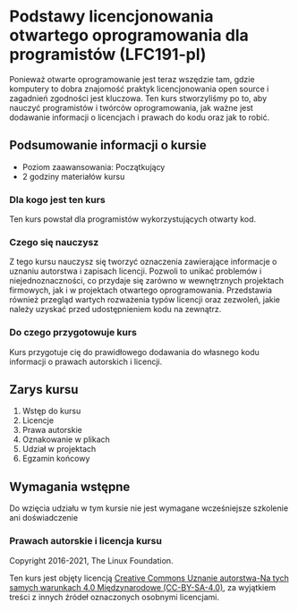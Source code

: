 ﻿# Podstawy licencjonowania otwartego oprogramowania dla programistów (LFC191-pl)

Ponieważ otwarte oprogramowanie jest teraz wszędzie tam, gdzie komputery to dobra znajomość praktyk licencjonowania open source i zagadnień zgodności jest kluczowa. Ten kurs stworzyliśmy po to, aby nauczyć programistów i twórców oprogramowania, jak ważne jest dodawanie informacji o licencjach i prawach do kodu oraz jak to robić.

## Podsumowanie informacji o kursie

* Poziom zaawansowania: Początkujący
* 2 godziny materiałów kursu

### Dla kogo jest ten kurs

Ten kurs powstał dla programistów wykorzystujących otwarty kod.

### Czego się nauczysz

Z tego kursu nauczysz się tworzyć oznaczenia zawierające informacje o uznaniu autorstwa i zapisach licencji. Pozwoli to unikać problemów i niejednoznaczności, co przydaje się zarówno w wewnętrznych projektach firmowych, jak i w projektach otwartego oprogramowania. Przedstawia również przegląd wartych rozważenia typów licencji oraz zezwoleń, jakie należy uzyskać przed udostępnieniem kodu na zewnątrz.

### Do czego przygotowuje kurs

Kurs przygotuje cię do prawidłowego dodawania do własnego kodu informacji o prawach autorskich i licencji.

## Zarys kursu

1. Wstęp do kursu
2. Licencje
3. Prawa autorskie
4. Oznakowanie w plikach
5. Udział w projektach
6. Egzamin końcowy

## Wymagania wstępne

Do wzięcia udziału w tym kursie nie jest wymagane wcześniejsze szkolenie ani doświadczenie

### Prawach autorskie i licencja kursu

Copyright 2016-2021, The Linux Foundation.

Ten kurs jest objęty licencją [Creative Commons Uznanie autorstwa-Na tych samych warunkach 4.0 Międzynarodowe (CC-BY-SA-4.0)](https://creativecommons.org/licenses/by-sa/4.0/), za wyjątkiem treści z innych źródeł oznaczonych osobnymi licencjami.
